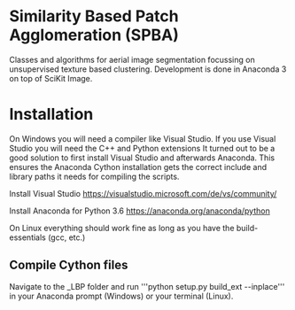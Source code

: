 # Similarity Based Patch Agglomeration (SPBA)
Classes and algorithms for aerial image segmentation focussing on unsupervised texture based clustering. Development is done in Anaconda 3 on top of SciKit Image.

# Installation
On Windows you will need a compiler like Visual Studio. If you use Visual Studio you will need the C++ and Python extensions It turned out to be a good solution to first install Visual Studio and afterwards Anaconda. This ensures the Anaconda Cython installation gets the correct include and library paths it needs for compiling the scripts.

Install Visual Studio
https://visualstudio.microsoft.com/de/vs/community/

Install Anaconda for Python 3.6 
https://anaconda.org/anaconda/python

On Linux everything should work fine as long as you have the build-essentials (gcc, etc.)

## Compile Cython files
Navigate to the _LBP folder and run '''python setup.py build_ext --inplace''' in your Anaconda prompt (Windows) or your terminal (Linux).

